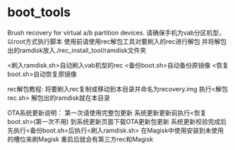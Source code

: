 # boot_tools
Brush recovery for virtual a/b partition devices.
请确保手机为vab分区机型，以root方式执行脚本
使用前请使用rec解包工具对要刷入的rec进行解包
并将解包出的ramdisk放入./rec_install_tool/ramdisk文件夹

<刷入ramdisk.sh>自动刷入vab机型的rec
<备份boot.sh>自动备份原镜像
<恢复boot.sh>自动恢复原镜像

rec解包教程:
将要刷入rec复制或移动到本目录并命名为recovery.img
执行<解包rec.sh>
解包出的ramdisk就在本目录

OTA系统更新说明：
第一次请使用完整包更新
系统更新更新前执行<恢复boot.sh>(第一次不用)
到系统更新页面下载OTA更新包更新
系统更新校验完成后
先执行<备份boot.sh>后执行<刷入ramdisk.sh>
在Magisk中使用安装到未使用的槽位来刷Magisk
重启后就会有第三方rec和Magisk
